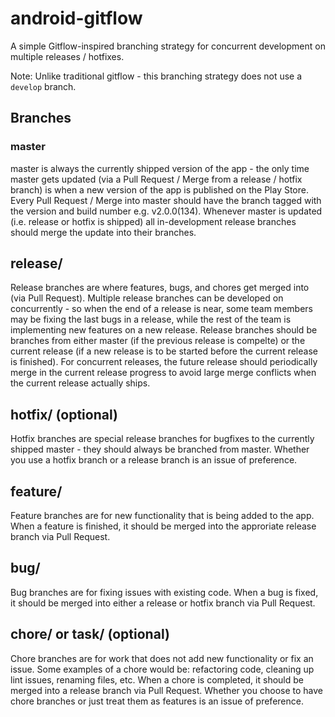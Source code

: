 # android-gitflow
A simple Gitflow-inspired branching strategy for concurrent development on multiple releases / hotfixes.  

Note: Unlike traditional gitflow - this branching strategy does not use a <code>develop</code> branch.

## Branches

### master
master is always the currently shipped version of the app - the only time master gets updated (via a Pull Request / Merge from a release / hotfix branch) is when a new version of the app is published on the Play Store.  Every Pull Request / Merge into master should have the branch tagged with the version and build number e.g. v2.0.0(134).  Whenever master is updated (i.e. release or hotfix is shipped) all in-development release branches should merge the update into their branches.

## release/
Release branches are where features, bugs, and chores get merged into (via Pull Request).  Multiple release branches can be developed on concurrently - so when the end of a release is near, some team members may be fixing the last bugs in a release, while the rest of the team is implementing new features on a new release. Release branches should be branches from either master (if the previous release is compelte) or the current release (if a new release is to be started before the current release is finished).  For concurrent releases, the future release should periodically merge in the current release progress to avoid large merge conflicts when the current release actually ships.  

## hotfix/ (optional)
Hotfix branches are special release branches for bugfixes to the currently shipped master - they should always be branched from master.  Whether you use a hotfix branch or a release branch is an issue of preference.

## feature/
Feature branches are for new functionality that is being added to the app.  When a feature is finished, it should be merged into the approriate release branch via Pull Request.

## bug/
Bug branches are for fixing issues with existing code.  When a bug is fixed, it should be merged into either a release or hotfix branch via Pull Request.

## chore/ or task/ (optional)
Chore branches are for work that does not add new functionality or fix an issue.  Some examples of a chore would be: refactoring code, cleaning up lint issues, renaming files, etc.  When a chore is completed, it should be merged into a release branch via Pull Request.  Whether you choose to have chore branches or just treat them as features is an issue of preference.
